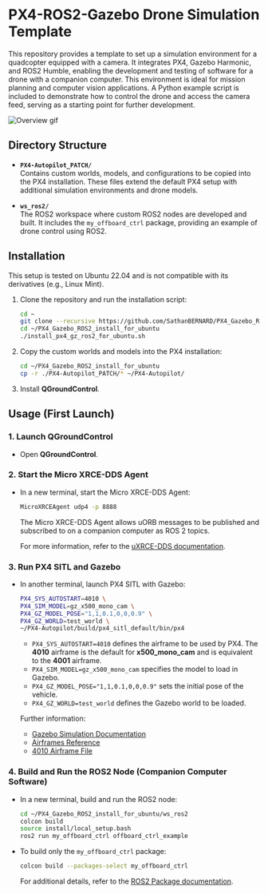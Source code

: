 # PX4-ROS2-Gazebo Drone Simulation Template

This repository provides a template to set up a simulation environment for a quadcopter equipped with a camera. It integrates PX4, Gazebo Harmonic, and ROS2 Humble, enabling the development and testing of software for a drone with a companion computer. This environment is ideal for mission planning and computer vision applications. A Python example script is included to demonstrate how to control the drone and access the camera feed, serving as a starting point for further development.

![Overview gif](media/1.gif) 

## Directory Structure

- **`PX4-Autopilot_PATCH/`**  
  Contains custom worlds, models, and configurations to be copied into the PX4 installation. These files extend the default PX4 setup with additional simulation environments and drone models.

- **`ws_ros2/`**  
  The ROS2 workspace where custom ROS2 nodes are developed and built. It includes the `my_offboard_ctrl` package, providing an example of drone control using ROS2.

## Installation

This setup is tested on Ubuntu 22.04 and is not compatible with its derivatives (e.g., Linux Mint).

1. Clone the repository and run the installation script:
   ```bash
   cd ~
   git clone --recursive https://github.com/SathanBERNARD/PX4_Gazebo_ROS2_install_for_ubuntu.git
   cd ~/PX4_Gazebo_ROS2_install_for_ubuntu
   ./install_px4_gz_ros2_for_ubuntu.sh
   ```

2. Copy the custom worlds and models into the PX4 installation:
   ```bash
   cd ~/PX4_Gazebo_ROS2_install_for_ubuntu
   cp -r ./PX4-Autopilot_PATCH/* ~/PX4-Autopilot/
   ```

3. Install **QGroundControl**.

## Usage (First Launch)

### 1. Launch QGroundControl

- Open **QGroundControl**.

### 2. Start the Micro XRCE-DDS Agent

- In a new terminal, start the Micro XRCE-DDS Agent:
  ```bash
  MicroXRCEAgent udp4 -p 8888
  ```
  The Micro XRCE-DDS Agent allows uORB messages to be published and subscribed to on a companion computer as ROS 2 topics.

  For more information, refer to the [uXRCE-DDS documentation](https://docs.px4.io/main/en/middleware/uxrce_dds.html).

### 3. Run PX4 SITL and Gazebo

- In another terminal, launch PX4 SITL with Gazebo:
  ```bash
  PX4_SYS_AUTOSTART=4010 \
  PX4_SIM_MODEL=gz_x500_mono_cam \
  PX4_GZ_MODEL_POSE="1,1,0.1,0,0,0.9" \
  PX4_GZ_WORLD=test_world \
  ~/PX4-Autopilot/build/px4_sitl_default/bin/px4
  ```
  - `PX4_SYS_AUTOSTART=4010` defines the airframe to be used by PX4. The **4010** airframe is the default for **x500_mono_cam** and is equivalent to the **4001** airframe.
  - `PX4_SIM_MODEL=gz_x500_mono_cam` specifies the model to load in Gazebo.
  - `PX4_GZ_MODEL_POSE="1,1,0.1,0,0,0.9"` sets the initial pose of the vehicle.
  - `PX4_GZ_WORLD=test_world` defines the Gazebo world to be loaded.

  Further information:
  - [Gazebo Simulation Documentation](https://docs.px4.io/main/en/sim_gazebo_gz/)
  - [Airframes Reference](https://docs.px4.io/main/en/airframes/airframe_reference.html)
  - [4010 Airframe File](https://github.com/PX4/PX4-Autopilot/blob/main/ROMFS/px4fmu_common/init.d-posix/airframes/4010_gz_x500_mono_cam)

### 4. Build and Run the ROS2 Node (Companion Computer Software)

- In a new terminal, build and run the ROS2 node:
  ```bash
  cd ~/PX4_Gazebo_ROS2_install_for_ubuntu/ws_ros2
  colcon build
  source install/local_setup.bash
  ros2 run my_offboard_ctrl offboard_ctrl_example
  ```

- To build only the `my_offboard_ctrl` package:
  ```bash
  colcon build --packages-select my_offboard_ctrl
  ```

  For additional details, refer to the [ROS2 Package documentation](https://docs.ros.org/en/humble/Tutorials/Beginner-Client-Libraries/Creating-Your-First-ROS2-Package.html).

